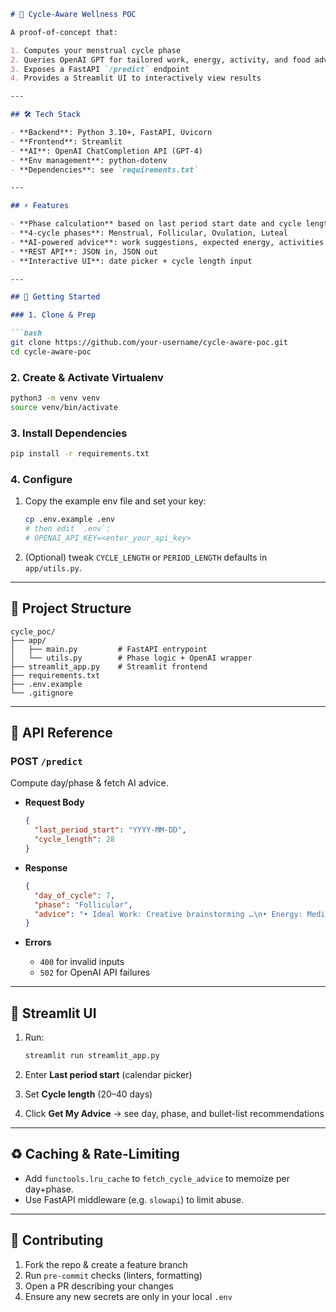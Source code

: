 ````markdown
# 🍃 Cycle-Aware Wellness POC

A proof-of-concept that:

1. Computes your menstrual cycle phase  
2. Queries OpenAI GPT for tailored work, energy, activity, and food advice  
3. Exposes a FastAPI `/predict` endpoint  
4. Provides a Streamlit UI to interactively view results  

---

## 🛠️ Tech Stack

- **Backend**: Python 3.10+, FastAPI, Uvicorn  
- **Frontend**: Streamlit  
- **AI**: OpenAI ChatCompletion API (GPT-4)  
- **Env management**: python-dotenv  
- **Dependencies**: see `requirements.txt`  

---

## ⚡ Features

- **Phase calculation** based on last period start date and cycle length  
- **4-cycle phases**: Menstrual, Follicular, Ovulation, Luteal  
- **AI-powered advice**: work suggestions, expected energy, activities to avoid, foods to eat/avoid  
- **REST API**: JSON in, JSON out  
- **Interactive UI**: date picker + cycle length input  

---

## 🚀 Getting Started

### 1. Clone & Prep

```bash
git clone https://github.com/your-username/cycle-aware-poc.git
cd cycle-aware-poc
````

### 2. Create & Activate Virtualenv

```bash
python3 -m venv venv
source venv/bin/activate
```

### 3. Install Dependencies

```bash
pip install -r requirements.txt
```

### 4. Configure

1. Copy the example env file and set your key:

   ```bash
   cp .env.example .env
   # then edit `.env`:
   # OPENAI_API_KEY=<enter_your_api_key>
   ```
2. (Optional) tweak `CYCLE_LENGTH` or `PERIOD_LENGTH` defaults in `app/utils.py`.

---

## 📂 Project Structure

```text
cycle_poc/
├── app/
│   ├── main.py         # FastAPI entrypoint
│   └── utils.py        # Phase logic + OpenAI wrapper
├── streamlit_app.py    # Streamlit frontend
├── requirements.txt
├── .env.example
└── .gitignore
```

---

## 🔗 API Reference

### POST `/predict`

Compute day/phase & fetch AI advice.

* **Request Body**

  ```json
  {
    "last_period_start": "YYYY-MM-DD",
    "cycle_length": 28
  }
  ```
* **Response**

  ```json
  {
    "day_of_cycle": 7,
    "phase": "Follicular",
    "advice": "• Ideal Work: Creative brainstorming …\n• Energy: Medium\n• Avoid: High-intensity workouts …\n• Eat: Leafy greens, salmon, chia seeds\n• Avoid: Caffeine, processed sugar"
  }
  ```
* **Errors**

  * `400` for invalid inputs
  * `502` for OpenAI API failures

---

## 🎨 Streamlit UI

1. Run:

   ```bash
   streamlit run streamlit_app.py
   ```
2. Enter **Last period start** (calendar picker)
3. Set **Cycle length** (20–40 days)
4. Click **Get My Advice** → see day, phase, and bullet-list recommendations

---

## ♻️ Caching & Rate-Limiting

* Add `functools.lru_cache` to `fetch_cycle_advice` to memoize per day+phase.
* Use FastAPI middleware (e.g. `slowapi`) to limit abuse.

---

## 🤝 Contributing

1. Fork the repo & create a feature branch
2. Run `pre-commit` checks (linters, formatting)
3. Open a PR describing your changes
4. Ensure any new secrets are only in your local `.env`

